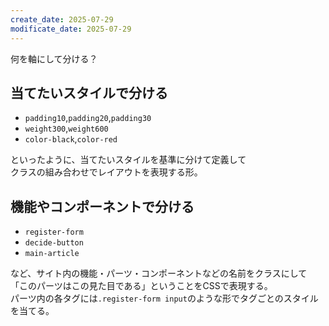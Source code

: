 ```yaml
---
create_date: 2025-07-29
modificate_date: 2025-07-29
---
```

何を軸にして分ける？

## 当てたいスタイルで分ける
* `padding10`,`padding20`,`padding30`
* `weight300`,`weight600`
* `color-black`,`color-red`

といったように、当てたいスタイルを基準に分けて定義して  
クラスの組み合わせでレイアウトを表現する形。

## 機能やコンポーネントで分ける
* `register-form`
* `decide-button`
* `main-article`

など、サイト内の機能・パーツ・コンポーネントなどの名前をクラスにして  
「このパーツはこの見た目である」ということをCSSで表現する。  
パーツ内の各タグには`.register-form input`のような形でタグごとのスタイルを当てる。
